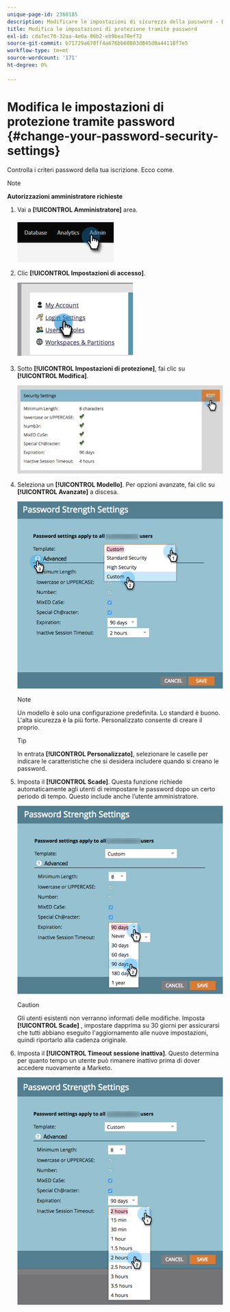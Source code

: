 ```yaml
---
unique-page-id: 2360185
description: Modificare le impostazioni di sicurezza della password - Documentazione di Marketo - Documentazione del prodotto
title: Modifica le impostazioni di protezione tramite password
exl-id: cda7ec70-32aa-4e0a-86b2-eb9bea70ef72
source-git-commit: b71729a678ff4a676bb60803d845d0a44118f7e5
workflow-type: tm+mt
source-wordcount: '171'
ht-degree: 0%

---
```


# Modifica le impostazioni di protezione tramite password {#change-your-password-security-settings}

Controlla i criteri password della tua iscrizione. Ecco come.

>[!NOTE]
>
>**Autorizzazioni amministratore richieste**

1. Vai a **[!UICONTROL Amministratore]** area.

   ![](assets/change-your-password-security-settings-1.png)

1. Clic **[!UICONTROL Impostazioni di accesso]**.

   ![](assets/change-your-password-security-settings-2.png)

1. Sotto **[!UICONTROL Impostazioni di protezione]**, fai clic su **[!UICONTROL Modifica]**.

   ![](assets/change-your-password-security-settings-3.png)

1. Seleziona un **[!UICONTROL Modello]**. Per opzioni avanzate, fai clic su **[!UICONTROL Avanzate]** a discesa.

   ![](assets/change-your-password-security-settings-4.png)

   >[!NOTE]
   >
   >Un modello è solo una configurazione predefinita. Lo standard è buono. L&#39;alta sicurezza è la più forte. Personalizzato consente di creare il proprio.

   >[!TIP]
   >
   >In entrata **[!UICONTROL Personalizzato]**, selezionare le caselle per indicare le caratteristiche che si desidera includere quando si creano le password.

1. Imposta il **[!UICONTROL Scade]**. Questa funzione richiede automaticamente agli utenti di reimpostare le password dopo un certo periodo di tempo. Questo include anche l’utente amministratore.

   ![](assets/change-your-password-security-settings-5.png)

   >[!CAUTION]
   >
   >Gli utenti esistenti non verranno informati delle modifiche. Imposta **[!UICONTROL Scade]** , impostare dapprima su 30 giorni per assicurarsi che tutti abbiano eseguito l&#39;aggiornamento alle nuove impostazioni, quindi riportarlo alla cadenza originale.

1. Imposta il **[!UICONTROL Timeout sessione inattiva]**. Questo determina per quanto tempo un utente può rimanere inattivo prima di dover accedere nuovamente a Marketo.

   ![](assets/change-your-password-security-settings-6.png)
